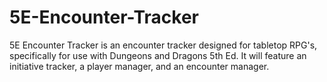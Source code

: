 # 5E-Encounter-Tracker
5E Encounter Tracker is an encounter tracker designed for tabletop RPG's, specifically for use with Dungeons and Dragons 5th Ed. It will feature an initiative tracker, a player manager, and an encounter manager.
